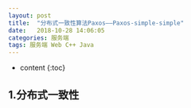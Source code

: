 ```yaml
---
layout: post
title:  "分布式一致性算法Paxos——Paxos-simple-simple"
date:   2018-10-28 14:06:05
categories: 服务端
tags: 服务端 Web C++ Java
---
```

* content
{:toc}

## 1.分布式一致性



